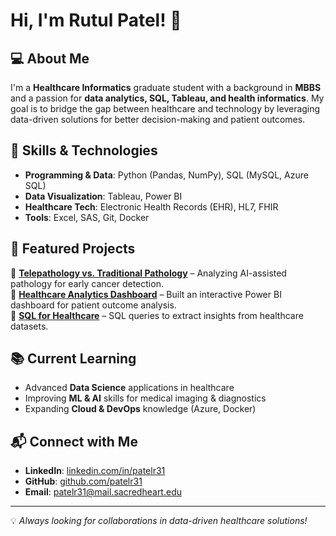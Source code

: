 # Hi, I'm Rutul Patel! 👋

## 💻 About Me
I'm a **Healthcare Informatics** graduate student with a background in **MBBS** and a passion for **data analytics, SQL, Tableau, and health informatics**. My goal is to bridge the gap between healthcare and technology by leveraging data-driven solutions for better decision-making and patient outcomes.

## 🚀 Skills & Technologies
- **Programming & Data**: Python (Pandas, NumPy), SQL (MySQL, Azure SQL)
- **Data Visualization**: Tableau, Power BI
- **Healthcare Tech**: Electronic Health Records (EHR), HL7, FHIR
- **Tools**: Excel, SAS, Git, Docker

## 📂 Featured Projects
🔹 **[Telepathology vs. Traditional Pathology](https://github.com/)** – Analyzing AI-assisted pathology for early cancer detection.  
🔹 **[Healthcare Analytics Dashboard](https://github.com/)** – Built an interactive Power BI dashboard for patient outcome analysis.  
🔹 **[SQL for Healthcare](https://github.com/)** – SQL queries to extract insights from healthcare datasets.  

## 📚 Current Learning
- Advanced **Data Science** applications in healthcare
- Improving **ML & AI** skills for medical imaging & diagnostics
- Expanding **Cloud & DevOps** knowledge (Azure, Docker)

## 📬 Connect with Me
- **LinkedIn**: [linkedin.com/in/patelr31](https://linkedin.com/in/patelr31)
- **GitHub**: [github.com/patelr31](https://github.com/patelr31)
- **Email**: patelr31@mail.sacredheart.edu

---
💡 *Always looking for collaborations in data-driven healthcare solutions!*


<!---
patelr31/patelr31 is a ✨ special ✨ repository because its `README.md` (this file) appears on your GitHub profile.
You can click the Preview link to take a look at your changes.
--->
